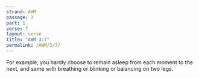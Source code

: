 ```yaml
---
strand: AWM
passage: 3
part: 1
verse: 7
layout: verse
title: "AWM 3:7"
permalink: /AWM/3/7/
---
```

For example, you hardly choose to remain asleep from each moment to the next, and same with breathing or blinking or balancing on two legs.
